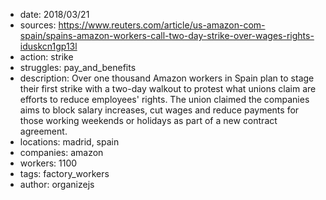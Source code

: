 - date: 2018/03/21
- sources: https://www.reuters.com/article/us-amazon-com-spain/spains-amazon-workers-call-two-day-strike-over-wages-rights-iduskcn1gp13l
- action: strike
- struggles: pay_and_benefits
- description: Over one thousand Amazon workers in Spain plan to stage their first strike with a two-day walkout to protest what unions claim are efforts to reduce employees' rights. The union claimed the companies aims to block salary increases, cut wages and reduce payments for those working weekends or holidays as part of a new contract agreement.
- locations: madrid, spain
- companies: amazon
- workers: 1100
- tags: factory_workers
- author: organizejs
